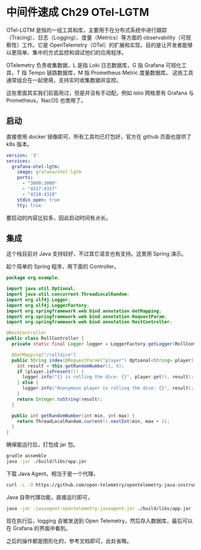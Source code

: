 # 中间件速成 Ch29 OTel-LGTM

OTel-LGTM 是指的一组工具和库，主要用于在分布式系统中进行跟踪（Tracing）、日志（Logging）、度量（Metrics）等方面的 observability（可观察性）工作。它是 OpenTelemetry（OTel）的扩展和实现，目的是让开发者能够以更简单、集中的方式监控和调试他们的应用程序。

OTelemetry 负责收集数据，L 是指 Loki 日志数据库，G 指 Grafana 可视化工具，T 指 Tempo 链路数据库，M 指 Prometheus Metric 度量数据库。 这些工具通常组合在一起使用，支持实时收集数据并监控。

这些里面其实我们前面用过，但是并没有手动配。例如 istio 网格里有 Grafana 与 Prometheus，NacOS 也使用了。

## 启动

直接使用 docker 镜像即可，所有工具均已打包好，官方在 github 页面也提供了 k8s 版本。

```yaml
version: '3'
services:
  grafana-otel-lgtm:
    image: grafana/otel-lgtm
    ports:
      - "3000:3000"
      - "4317:4317"
      - "4318:4318"
    stdin_open: true
    tty: true
```

要启动的内容比较多，因此启动时间有点长。

## 集成

这个栈目前对 Java 支持较好，不过其它语言也有支持。这里用 Spring 演示。

起个简单的 Spring 程序，用下面的 Controller。

```java
package org.example;

import java.util.Optional;
import java.util.concurrent.ThreadLocalRandom;
import org.slf4j.Logger;
import org.slf4j.LoggerFactory;
import org.springframework.web.bind.annotation.GetMapping;
import org.springframework.web.bind.annotation.RequestParam;
import org.springframework.web.bind.annotation.RestController;

@RestController
public class RollController {
  private static final Logger logger = LoggerFactory.getLogger(RollController.class);

  @GetMapping("/rolldice")
  public String index(@RequestParam("player") Optional<String> player) {
    int result = this.getRandomNumber(1, 6);
    if (player.isPresent()) {
      logger.info("{} is rolling the dice: {}", player.get(), result);
    } else {
      logger.info("Anonymous player is rolling the dice: {}", result);
    }
    return Integer.toString(result);
  }

  public int getRandomNumber(int min, int max) {
    return ThreadLocalRandom.current().nextInt(min, max + 1);
  }
}
```

确保能运行后，打包成 jar 包。

```bash
gradle assemble
java -jar ./build/libs/app.jar
```

下载 Java Agent，相当于是一个代理，

```bash
curl -L -O https://github.com/open-telemetry/opentelemetry-java-instrumentation/releases/latest/download/opentelemetry-javaagent.jar
```

Java 自带代理功能，直接运行即可，

```bash
java -jar -javaagent:opentelemetry-javaagent.jar ./build/libs/app.jar
```

现在执行后，logging 会被发送到 Open Telemetry，然后存入数据库，最后可以在 Grafana 的界面中看到。

之后的操作都是图形化的，参考文档即可，此处省略。
